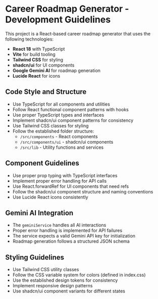 <!-- Use this file to provide workspace-specific custom instructions to Copilot. For more details, visit https://code.visualstudio.com/docs/copilot/copilot-customization#_use-a-githubcopilotinstructionsmd-file -->

# Career Roadmap Generator - Development Guidelines

This project is a React-based career roadmap generator that uses the following technologies:
- **React 18** with TypeScript
- **Vite** for build tooling
- **Tailwind CSS** for styling
- **shadcn/ui** for UI components
- **Google Gemini AI** for roadmap generation
- **Lucide React** for icons

## Code Style and Structure

- Use TypeScript for all components and utilities
- Follow React functional component patterns with hooks
- Use proper TypeScript types and interfaces
- Implement shadcn/ui component patterns for consistency
- Use Tailwind CSS classes for styling
- Follow the established folder structure:
  - `/src/components` - React components
  - `/src/components/ui` - shadcn/ui components  
  - `/src/lib` - Utility functions and services
  
## Component Guidelines

- Use proper prop typing with TypeScript interfaces
- Implement proper error handling for API calls
- Use React.forwardRef for UI components that need refs
- Follow the shadcn/ui component structure and naming conventions
- Use Lucide React icons consistently

## Gemini AI Integration

- The `geminiService` handles all AI interactions
- Proper error handling is implemented for API failures
- The service expects a valid Gemini API key for initialization
- Roadmap generation follows a structured JSON schema

## Styling Guidelines

- Use Tailwind CSS utility classes
- Follow the CSS variable system for colors (defined in index.css)
- Use the established design tokens for consistency
- Implement responsive design patterns
- Use shadcn/ui component variants for different states
